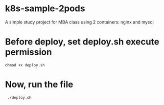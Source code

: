 # k8s-sample-2pods
A simple study project for MBA class using 2 containers: nginx and mysql

# Before deploy, set deploy.sh execute permission

```
chmod +x deploy.sh
```

# Now, run the file

```
 ./deploy.sh
```
